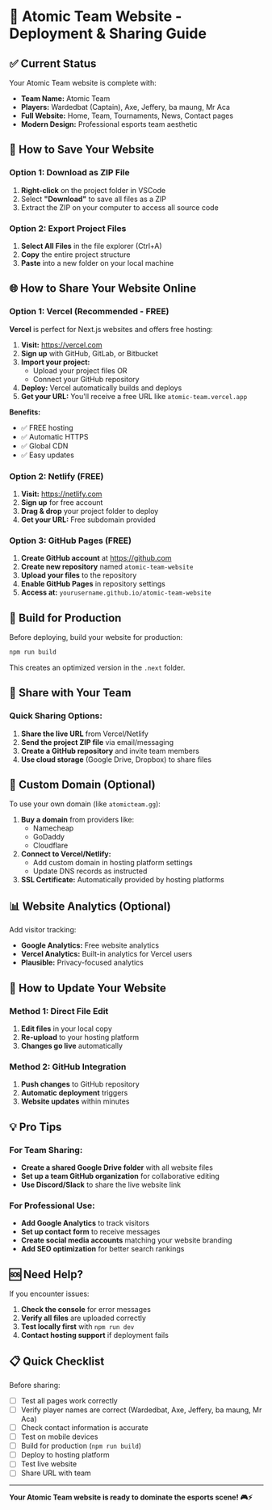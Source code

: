 # 🚀 Atomic Team Website - Deployment & Sharing Guide

## ✅ Current Status
Your Atomic Team website is complete with:
- **Team Name:** Atomic Team
- **Players:** Wardedbat (Captain), Axe, Jeffery, ba maung, Mr Aca
- **Full Website:** Home, Team, Tournaments, News, Contact pages
- **Modern Design:** Professional esports team aesthetic

## 📁 How to Save Your Website

### Option 1: Download as ZIP File
1. **Right-click** on the project folder in VSCode
2. Select **"Download"** to save all files as a ZIP
3. Extract the ZIP on your computer to access all source code

### Option 2: Export Project Files
1. **Select All Files** in the file explorer (Ctrl+A)
2. **Copy** the entire project structure
3. **Paste** into a new folder on your local machine

## 🌐 How to Share Your Website Online

### Option 1: Vercel (Recommended - FREE)
**Vercel** is perfect for Next.js websites and offers free hosting:

1. **Visit:** https://vercel.com
2. **Sign up** with GitHub, GitLab, or Bitbucket
3. **Import your project:**
   - Upload your project files OR
   - Connect your GitHub repository
4. **Deploy:** Vercel automatically builds and deploys
5. **Get your URL:** You'll receive a free URL like `atomic-team.vercel.app`

**Benefits:**
- ✅ FREE hosting
- ✅ Automatic HTTPS
- ✅ Global CDN
- ✅ Easy updates

### Option 2: Netlify (FREE)
1. **Visit:** https://netlify.com
2. **Sign up** for free account
3. **Drag & drop** your project folder to deploy
4. **Get your URL:** Free subdomain provided

### Option 3: GitHub Pages (FREE)
1. **Create GitHub account** at https://github.com
2. **Create new repository** named `atomic-team-website`
3. **Upload your files** to the repository
4. **Enable GitHub Pages** in repository settings
5. **Access at:** `yourusername.github.io/atomic-team-website`

## 🔧 Build for Production

Before deploying, build your website for production:

```bash
npm run build
```

This creates an optimized version in the `.next` folder.

## 📱 Share with Your Team

### Quick Sharing Options:
1. **Share the live URL** from Vercel/Netlify
2. **Send the project ZIP file** via email/messaging
3. **Create a GitHub repository** and invite team members
4. **Use cloud storage** (Google Drive, Dropbox) to share files

## 🎯 Custom Domain (Optional)

To use your own domain (like `atomicteam.gg`):

1. **Buy a domain** from providers like:
   - Namecheap
   - GoDaddy
   - Cloudflare
2. **Connect to Vercel/Netlify:**
   - Add custom domain in hosting platform settings
   - Update DNS records as instructed
3. **SSL Certificate:** Automatically provided by hosting platforms

## 📊 Website Analytics (Optional)

Add visitor tracking:
- **Google Analytics:** Free website analytics
- **Vercel Analytics:** Built-in analytics for Vercel users
- **Plausible:** Privacy-focused analytics

## 🔄 How to Update Your Website

### Method 1: Direct File Edit
1. **Edit files** in your local copy
2. **Re-upload** to your hosting platform
3. **Changes go live** automatically

### Method 2: GitHub Integration
1. **Push changes** to GitHub repository
2. **Automatic deployment** triggers
3. **Website updates** within minutes

## 💡 Pro Tips

### For Team Sharing:
- **Create a shared Google Drive folder** with all website files
- **Set up a team GitHub organization** for collaborative editing
- **Use Discord/Slack** to share the live website link

### For Professional Use:
- **Add Google Analytics** to track visitors
- **Set up contact form** to receive messages
- **Create social media accounts** matching your website branding
- **Add SEO optimization** for better search rankings

## 🆘 Need Help?

If you encounter issues:
1. **Check the console** for error messages
2. **Verify all files** are uploaded correctly
3. **Test locally first** with `npm run dev`
4. **Contact hosting support** if deployment fails

## 📋 Quick Checklist

Before sharing:
- [ ] Test all pages work correctly
- [ ] Verify player names are correct (Wardedbat, Axe, Jeffery, ba maung, Mr Aca)
- [ ] Check contact information is accurate
- [ ] Test on mobile devices
- [ ] Build for production (`npm run build`)
- [ ] Deploy to hosting platform
- [ ] Test live website
- [ ] Share URL with team

---

**Your Atomic Team website is ready to dominate the esports scene! 🎮⚡**
